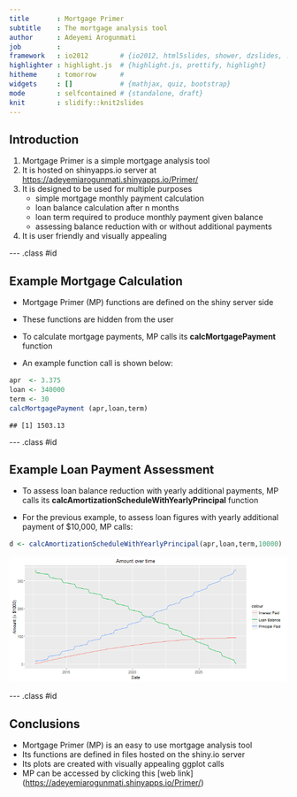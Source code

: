 ```yaml
---
title       : Mortgage Primer
subtitle    : The mortgage analysis tool
author      : Adeyemi Arogunmati
job         : 
framework   : io2012        # {io2012, html5slides, shower, dzslides, ...}
highlighter : highlight.js  # {highlight.js, prettify, highlight}
hitheme     : tomorrow      # 
widgets     : []            # {mathjax, quiz, bootstrap}
mode        : selfcontained # {standalone, draft}
knit        : slidify::knit2slides
---
```



    
## Introduction

1. Mortgage Primer is a simple mortgage analysis tool
2. It is hosted on shinyapps.io server at  <https://adeyemiarogunmati.shinyapps.io/Primer/>
3. It is designed to be used for multiple purposes
    - simple mortgage monthly payment calculation
    - loan balance calculation after n months
    - loan term required to produce monthly payment given balance
    - assessing balance reduction with or without additional payments
4. It is user friendly and visually appealing

--- .class #id 

## Example Mortgage Calculation

- Mortgage Primer (MP) functions are defined on the shiny server side

- These functions are hidden from the user

- To calculate mortgage payments, MP calls its **calcMortgagePayment** function



- An example function call is shown below:


```r
apr  <- 3.375
loan <- 340000
term <- 30
calcMortgagePayment (apr,loan,term)
```

```
## [1] 1503.13
```

--- .class #id 

## Example Loan Payment Assessment

- To assess loan balance reduction with yearly additional payments, MP calls its **calcAmortizationScheduleWithYearlyPrincipal** function




- For the previous example, to assess loan figures with yearly additional payment of $10,000, MP calls:




```r
d <- calcAmortizationScheduleWithYearlyPrincipal(apr,loan,term,10000)
```

![plot of chunk loan_balance_plot3](figure/loan_balance_plot3-1.png)

--- .class #id 

## Conclusions

- Mortgage Primer (MP) is an easy to use mortgage analysis tool
- Its functions are defined in files hosted on the shiny.io server
- Its plots are created with visually appealing ggplot calls
- MP can be accessed by clicking this [web link] (https://adeyemiarogunmati.shinyapps.io/Primer/)

